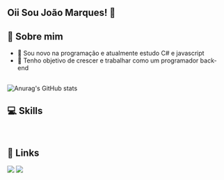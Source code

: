 ## Oii Sou João Marques! 👋
## 🚀 Sobre mim

- 🌱 Sou novo na programação e atualmente estudo C# e javascript
- 🏅 Tenho objetivo de crescer e trabalhar como um programador back-end
##

![Anurag's GitHub stats](https://github-readme-stats.vercel.app/api?username=JoaoVMarques&show_icons=true&theme=radical)

## 💻 Skills
<div>
    <img align="center" alt="" src="https://img.shields.io/badge/C%23-239120?style=for-the-badge&logo=c-sharp&logoColor=white">
    <img align="center" alt="" src="https://img.shields.io/badge/JavaScript-323330?style=for-the-badge&logo=javascript&logoColor=F7DF1E">
</div>


## 🔗 Links

<div>
    <a href="https://www.linkedin.com/in/joao-marques-ba302a19b/" target="_blank"><img src="https://img.shields.io/badge/LinkedIn-0077B5?style=for-the-badge&logo=linkedin&logoColor=white" target="_blank"></a>
      <a href="https://www.instagram.com/joaovictormarquesf_/" target="_blank"><img src="https://img.shields.io/badge/Instagram-E4405F?style=for-the-badge&logo=instagram&logoColor=white" target="_blank"></a>
</div>
